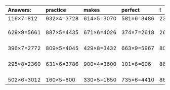 | Answers: | practice | makes | perfect | ! |
| :--- | :--- | :--- | :--- | :--- |
| 116×7=812 | 932×4=3728 | 614×5=3070 | 581×6=3486 | 231×6=1386 | 
|   |   |   |   |   | 
|   |   |   |   |   | 
|   |   |   |   |   | 
| 629×9=5661 | 887×5=4435 | 671×6=4026 | 374×7=2618 | 261×3=783 | 
|   |   |   |   |   | 
|   |   |   |   |   | 
|   |   |   |   |   | 
|   |   |   |   |   | 
| 396×7=2772 | 809×5=4045 | 429×8=3432 | 663×9=5967 | 808×7=5656 | 
|   |   |   |   |   | 
|   |   |   |   |   | 
|   |   |   |   |   | 
|   |   |   |   |   | 
| 295×8=2360 | 631×6=3786 | 900×4=3600 | 101×6=606 | 861×8=6888 | 
|   |   |   |   |   | 
|   |   |   |   |   | 
|   |   |   |   |   | 
|   |   |   |   |   | 
| 502×6=3012 | 160×5=800 | 330×5=1650 | 735×6=4410 | 866×6=5196 | 
